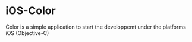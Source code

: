iOS-Color
=========

Color is a simple application to start the developpemt under the platforms iOS (Objective-C)
